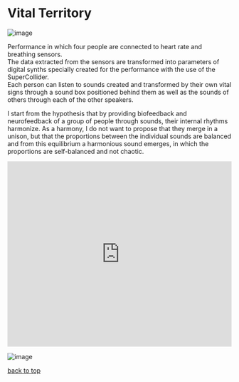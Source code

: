 # Vital Territory

![image](/images/tvital/tv-00.jpg "MOLA - study group and follow-up artists July 5th, 2018" )

Performance in which four people are connected to heart rate and breathing sensors.  
The data extracted from the sensors are transformed into parameters of digital synths specially created for the performance with the use of the SuperCollider.  
Each person can listen to sounds created and transformed by their own vital signs through a sound box positioned behind them as well as the sounds of others through each of the other speakers.

I start from the hypothesis that by providing biofeedback and neurofeedback of a group of people through sounds, their internal rhythms harmonize. As a harmony, I do not want to propose that they merge in a unison, but that the proportions between the individual sounds are balanced and from this equilibrium a harmonious sound emerges, in which the proportions are self-balanced and not chaotic.

<iframe style="width:100%;height:416px" src="https://www.youtube.com/embed/Ch0wnhBQ-N8?rel=0&amp;showinfo=0" frameborder="0" allow="accelerometer; autoplay; encrypted-media; gyroscope; picture-in-picture" allowfullscreen></iframe>

![image](/images/tvital/tv-01.jpg "MOLA - study group and follow-up artists July 5th, 2018" )

[back to top](#vital-territory)
